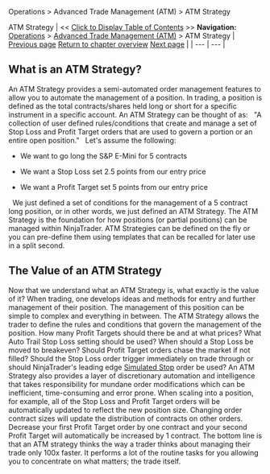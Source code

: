 ﻿
Operations > Advanced Trade Management (ATM) > ATM Strategy

ATM Strategy
| << [Click to Display Table of Contents](atm_strategy.md) >> **Navigation:**     [Operations](operations-1.md) > [Advanced Trade Management (ATM)](advanced_trade_management_atm-1.md) > ATM Strategy | [Previous page](server-side-vs-local-atms-1.md) [Return to chapter overview](advanced_trade_management_atm-1.md) [Next page](atm_strategy_parameters-1.md) |
| --- | --- |
## What is an ATM Strategy?
An ATM Strategy provides a semi-automated order management features to allow you to automate the management of a position. In trading, a position is defined as the total contracts/shares held long or short for a specific instrument in a specific account. An ATM Strategy can be thought of as:
 
"A collection of user defined rules/conditions that create and manage a set of Stop Loss and Profit Target orders that are used to govern a portion or an entire open position."
 
Let's assume the following:
 
- We want to go long the S&P E-Mini for 5 contracts 

- We want a Stop Loss set 2.5 points from our entry price 

- We want a Profit Target set 5 points from our entry price 

 
We just defined a set of conditions for the management of a 5 contract long position, or in other words, we just defined an ATM Strategy. The ATM Strategy is the foundation for how positions (or partial positions) can be managed within NinjaTrader. ATM Strategies can be defined on the fly or you can pre-define them using templates that can be recalled for later use in a split second.
 
## The Value of an ATM Strategy
Now that we understand what an ATM Strategy is, what exactly is the value of it? When trading, one develops ideas and methods for entry and further management of their position. The management of this position can be simple to complex and everything in between. The ATM Strategy allows the trader to define the rules and conditions that govern the management of the position. How many Profit Targets should there be and at what prices? What Auto Trail Stop Loss setting should be used? When should a Stop Loss be moved to breakeven? Should Profit Target orders chase the market if not filled? Should the Stop Loss order trigger immediately on trade through or should NinjaTrader's leading edge [Simulated Stop](simulated_stop_orders-1.md) order be used? An ATM Strategy also provides a layer of discretionary automation and intelligence that takes responsibility for mundane order modifications which can be inefficient, time-consuming and error prone. When scaling into a position, for example, all of the Stop Loss and Profit Target orders will be automatically updated to reflect the new position size. Changing order contract sizes will update the distribution of contracts on other orders. Decrease your first Profit Target order by one contract and your second Profit Target will automatically be increased by 1 contract. The bottom line is that an ATM strategy thinks the way a trader thinks about managing their trade only 100x faster. It performs a lot of the routine tasks for you allowing you to concentrate on what matters; the trade itself.
